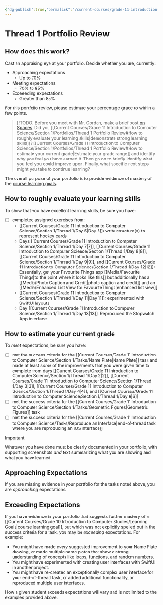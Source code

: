 ```yaml
---
{"dg-publish":true,"permalink":"/current-courses/grade-11-introduction-to-computer-science/section-1/portfolios/thread-1-portfolio-review/","tags":["ics2o"],"dgHomeLink":false}
---
```


# Thread 1 Portfolio Review
## How does this work?
Cast an appraising eye at your portfolio.  Decide whether you are, currently:

- Approaching expectations
	- Up to 70%
- Meeting expectations
	- 70% to 85%
- Exceeeding expectations
	- Greater than 85%

For this portfolio review, please estimate your percentage grade to within a few points.

> [!TODO]
> Before you meet with Mr. Gordon, make a brief post [on Spaces](https://ca.spacesedu.com/). Did you [[Current Courses/Grade 11 Introduction to Computer Science/Section 1/Portfolios/Thread 1 Portfolio Review#How to roughly evaluate your learning skills\|demonstrate strong learning skills]]? [[Current Courses/Grade 11 Introduction to Computer Science/Section 1/Portfolios/Thread 1 Portfolio Review#How to estimate your current grade\|Estimate your grade range]] and identify why you feel you have earned it. Then go on to briefly identify what you feel you could improve upon. Finally, what specific next steps might you take to continue learning?

The overall purpose of your portfolio is to provide evidence of mastery of the [course learning goals](https://www.russellgordon.ca/cs/learning-goals/learning-goals-for-grade-11/).

## How to roughly evaluate your learning skills

To show that you have excellent learning skills, be sure you have:
- [ ] completed assigned exercises from:
	- [[Current Courses/Grade 11 Introduction to Computer Science/Section 1/Thread 1/Day 5\|Day 5]]: write structure(s) to represent hockey cards
	- Days [[Current Courses/Grade 11 Introduction to Computer Science/Section 1/Thread 1/Day 7\|7]], [[Current Courses/Grade 11 Introduction to Computer Science/Section 1/Thread 1/Day 8\|8]], [[Current Courses/Grade 11 Introduction to Computer Science/Section 1/Thread 1/Day 9\|9]], and [[Current Courses/Grade 11 Introduction to Computer Science/Section 1/Thread 1/Day 12\|12]]: Essentially, get your Favourite Things app [[Media/Favourite Things\|to the point where it looks like this]] but additionally has a [[Media/Photo Caption and Credit\|photo caption and credit]] and an [[Media/Enhanced List View for FavouriteThings\|enhanced list view]]
	- [[Current Courses/Grade 11 Introduction to Computer Science/Section 1/Thread 1/Day 11\|Day 11]]: experimented with SwiftUI layouts
	- Day [[Current Courses/Grade 11 Introduction to Computer Science/Section 1/Thread 1/Day 13\|13]]: Reproduced the Stopwatch App interface

## How to estimate your current grade

To *meet* expectations, be sure you have:
- [ ] met the success criteria for the [[Current Courses/Grade 11 Introduction to Computer Science/Section 1/Tasks/Name Plate\|Name Plate]] task and made at least *some* of the improvements that you were given time to complete from days [[Current Courses/Grade 11 Introduction to Computer Science/Section 1/Thread 1/Day 2\|2]], [[Current Courses/Grade 11 Introduction to Computer Science/Section 1/Thread 1/Day 3\|3]],  [[Current Courses/Grade 11 Introduction to Computer Science/Section 1/Thread 1/Day 4\|4]], and [[Current Courses/Grade 11 Introduction to Computer Science/Section 1/Thread 1/Day 6\|6]]
- [ ] met the success criteria for the [[Current Courses/Grade 11 Introduction to Computer Science/Section 1/Tasks/Geometric Figures\|Geometric Figures]] task
- [ ] met the success criteria for the [[Current Courses/Grade 11 Introduction to Computer Science/Tasks/Reproduce an Interface\|end-of-thread task where you are reproducing an iOS interface]]

> [!IMPORTANT]
> Whatever you have done must be clearly documented in your portfolio, with supporting screenshots *and* text summarizing what you are showing and what you have learned.

## Approaching Expectations

If you are missing evidence in your portfolio for the tasks noted above, you are *approaching* expectations.

## Exceeding Expectations

If you have evidence in your portfolio that suggests further mastery of a [[Current Courses/Grade 10 Introduction to Computer Studies/Learning Goals\|course learning goal]], but which was not explicitly spelled out in the success criteria for a task, you may be *exceeding* expectations. For example:

- You might have made *every* suggested improvement to your Name Plate drawing, or made multiple name plates that show a strong understanding of concepts like loops, functions, and random numbers.
- You might have experimented with creating user interfaces with SwiftUI in another project.
- You might have re-created an exceptionally complex user interface for your end-of-thread task, or added additional functionality, or reproduced multiple user interfaces.

How a given student exceeds expectations will vary and is not limited to the examples provided above.